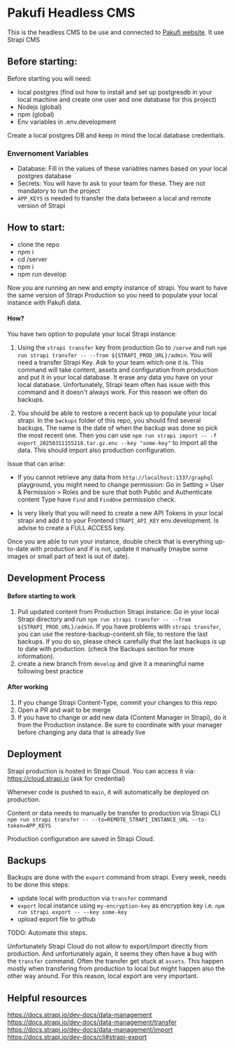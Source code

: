 # Pakufi Headless CMS

This is the headless CMS to be use and connected to [Pakufi website](https://github.com/pakufi-agency/website/website).
It use Strapi CMS

## Before starting:

Before starting you will need:

- local postgres (find out how to install and set up postgresdb in your local machine and create one user and one database for this project)
- Nodejs (global)
- npm (global)
- Env variables in .env.development

Create a local postgres DB and keep in mind the local database credentials.

### Envernoment Variables

- Database: Fill in the values of these variables names based on your local postgres database
- Secrets: You will have to ask to your team for these. They are not mandatory to run the project
- `APP_KEYS` is needed to transfer the data between a local and remote version of Strapi

## How to start:

- clone the repo
- npm i
- cd /server
- npm i
- npm run develop

Now you are running an new and empty instance of strapi. 
You want to have the same version of Strapi Production so you need to populate your local instance with Pakufi data. 

#### How?
You have two option to populate your local Strapi instance:

1. Using the `strapi transfer` key from production
Go to `/serve` and run `npm run strapi transfer -- --from ${STRAPI_PROD_URL}/admin`. You will need a transfer Strapi Key. Ask to your team which one it is.
This command will take content, assets and configuration from production and put it in your local database. It erase any data you have on your local database.
Unfortunately, Strapi team often has issue with this command and it doesn't always work.
For this reason we often do backups.

2. You should be able to restore a recent back up to populate your local strapi.
In the `backups` folder of this repo, you should find several backups. The name is the date of when the backup was done so pick the most recent one.
Then you can use `npm run strapi import -- -f export_20250311155218.tar.gz.enc --key "some-key"` to import all the data.
This should import also production configuration.

Issue that can arise:
- If you cannot retrieve any data from `http://localhost:1337/graphql` playground, you might need to change permission: Go in Setting > User & Permission > Roles  and be sure that both Public and Authenticate content Type have `Find` and `FindOne` permission check.

- Is very likely that you will need to create a new API Tokens in your local strapi and add it to your Frontend `STRAPI_API_KEY` env.development. Is advise to create a FULL ACCESS key.

Once you are able to run your instance, double check that is everything up-to-date with production and if is not, update it manually (maybe some images or small part of text is out of date).


## Development Process

#### Before starting to work

1. Pull updated content from Production Strapi instance: Go in your local Strapi directory and run `npm run strapi transfer -- --from ${STRAPI_PROD_URL}/admin`. If you have problems with `strapi transfer`, you can use the restore-backup-content.sh file, to restore the last backups. If you do so, please check carefully that the last backups is up to date with production. (check the Backups section for more information).
2. create a new branch from `develop` and give it a meaningful name following best practice

#### After working

1. If you change Strapi Content-Type, commit your changes to this repo
2. Open a PR and wait to be merge
3. If you have to change or add new data (Content Manager in Strapi), do it from the Production instance. Be sure to coordinate with your manager before changing any data that is already live

## Deployment

Strapi production is hosted in Strapi Cloud.
You can access it via: https://cloud.strapi.io (ask for credential)

Whenever code is pushed to `main`, it will automatically be deployed on production.

Content or data needs to manually be transfer to production via Strapi CLI `npm run strapi transfer -- --to=REMOTE_STRAPI_INSTANCE_URL --to-token=APP_KEYS`

Production configuration are saved in Strapi Cloud.

## Backups

Backups are done with the `export` command from strapi.
Every week, needs to be done this steps:
- update local with production via `transfer` command
- `export` local instance using `my-encryption-key` as encryption key i.e. `npm run strapi export -- --key some-key`
- upload export file to github

TODO: Automate this steps.

Unfortunately Strapi Cloud do not allow to export/import directly from production.
And unfortunately again, it seems they often have a bug with the `transfer` command. Often the transfer get stuck at `assets`. This happen mostly when transfering from production to local but might happen also the other way around.
For this reason, local export are very important.

## Helpful resources

https://docs.strapi.io/dev-docs/data-management
https://docs.strapi.io/dev-docs/data-management/transfer
https://docs.strapi.io/dev-docs/data-management/import
https://docs.strapi.io/dev-docs/cli#strapi-export
